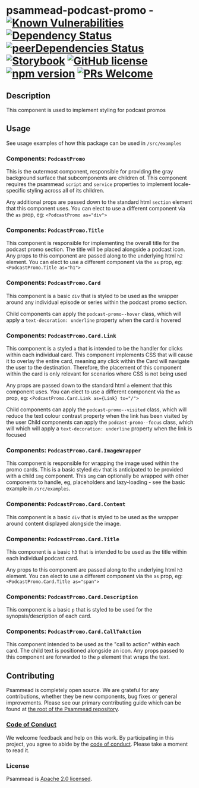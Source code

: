 # psammead-podcast-promo - [![Known Vulnerabilities](https://snyk.io/test/github/bbc/psammead/badge.svg?targetFile=packages%2Fcomponents%2Fpsammead-podcast-promo%2Fpackage.json)](https://snyk.io/test/github/bbc/psammead?targetFile=packages%2Fcomponents%2Fpsammead-podcast-promo%2Fpackage.json) [![Dependency Status](https://david-dm.org/bbc/psammead.svg?path=packages/components/psammead-podcast-promo)](https://david-dm.org/bbc/psammead?path=packages/components/psammead-podcast-promo) [![peerDependencies Status](https://david-dm.org/bbc/psammead/peer-status.svg?path=packages/components/psammead-podcast-promo)](https://david-dm.org/bbc/psammead?path=packages/components/psammead-podcast-promo&type=peer) [![Storybook](https://raw.githubusercontent.com/storybooks/brand/master/badge/badge-storybook.svg?sanitize=true)](https://bbc.github.io/psammead/?path=/story/figure--containing-image) [![GitHub license](https://img.shields.io/badge/license-Apache%202.0-blue.svg)](https://github.com/bbc/psammead/blob/latest/LICENSE) [![npm version](https://img.shields.io/npm/v/@bbc/psammead-podcast-promo.svg)](https://www.npmjs.com/package/@bbc/psammead-podcast-promo) [![PRs Welcome](https://img.shields.io/badge/PRs-welcome-brightgreen.svg)](https://github.com/bbc/psammead/blob/latest/CONTRIBUTING.md)

## Description

This component is used to implement styling for podcast promos

## Usage

See usage examples of how this package can be used in `/src/examples`

### Components: `PodcastPromo`

This is the outermost component, responsible for providing the gray background surface that subcomponents are children of. This component requires the psammead `script` and `service` properties to implement locale-specific styling across all of its children.

Any additional props are passed down to the standard html `section` element that this component uses. You can elect to use a different component via the `as` prop, eg: `<PodcastPromo as="div">`

### Components: `PodcastPromo.Title`

This component is responsible for implementing the overall title for the podcast promo section. The title will be placed alongside a podcast icon. Any props to this component are passed along to the underlying html `h2` element. You can elect to use a different component via the `as` prop, eg: `<PodcastPromo.Title as="h1">`

### Components: `PodcastPromo.Card`

This component is a basic `div` that is styled to be used as the wrapper around any individual episode or series within the podcast promo section.

Child components can apply the `podcast-promo--hover` class, which will apply a `text-decoration: underline` property when the card is hovered

### Components: `PodcastPromo.Card.Link`

This component is a styled `a` that is intended to be the handler for clicks within each individual card. This component implements CSS that will cause it to overlay the entire card, meaning any click within the Card will navigate the user to the destination. Therefore, the placement of this component within the card is only relevant for scenarios where CSS is not being used

Any props are passed down to the standard html `a` element that this component uses. You can elect to use a different component via the `as` prop, eg: `<PodcastPromo.Card.Link as={Link} to="/">`

Child components can apply the `podcast-promo--visited` class, which will reduce the text colour contrast property when the link has been visited by the user
Child components can apply the `podcast-promo--focus` class, which will which will apply a `text-decoration: underline` property when the link is focused

### Components: `PodcastPromo.Card.ImageWrapper`

This component is responsible for wrapping the image used within the promo cards. This is a basic styled `div` that is anticipated to be provided with a child `img` component. This `img` can optionally be wrapped with other components to handle, eg, placeholders and lazy-loading - see the basic example in `/src/examples`.

### Components: `PodcastPromo.Card.Content`

This component is a basic `div` that is styled to be used as the wrapper around content displayed alongside the image.

### Components: `PodcastPromo.Card.Title`

This component is a basic `h3` that is intended to be used as the title within each individual podcast card.

Any props to this component are passed along to the underlying html `h3` element. You can elect to use a different component via the `as` prop, eg: `<PodcastPromo.Card.Title as="span">`

### Components: `PodcastPromo.Card.Description`

This component is a basic `p` that is styled to be used for the synopsis/description of each card.

### Components: `PodcastPromo.Card.CallToAction`

This component intended to be used as the "call to action" within each card. The child text is positioned alongside an icon. Any props passed to this component are forwarded to the `p` element that wraps the text.

## Contributing

Psammead is completely open source. We are grateful for any contributions, whether they be new components, bug fixes or general improvements. Please see our primary contributing guide which can be found at [the root of the Psammead repository](https://github.com/bbc/psammead/blob/latest/CONTRIBUTING.md).

### [Code of Conduct](https://github.com/bbc/psammead/blob/latest/CODE_OF_CONDUCT.md)

We welcome feedback and help on this work. By participating in this project, you agree to abide by the [code of conduct](https://github.com/bbc/psammead/blob/latest/CODE_OF_CONDUCT.md). Please take a moment to read it.

### License

Psammead is [Apache 2.0 licensed](https://github.com/bbc/psammead/blob/latest/LICENSE).
